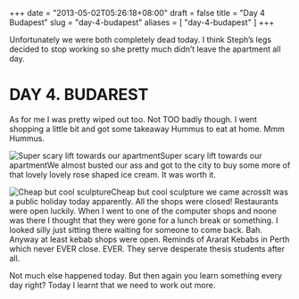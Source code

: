 +++
date = "2013-05-02T05:26:18+08:00"
draft = false
title = "Day 4 Budapest"
slug = "day-4-budapest"
aliases = [
	"day-4-budapest"
]
+++

Unfortunately we were both completely dead today. I think Steph’s legs decided to stop working so she pretty much didn’t leave the apartment all day.


# DAY 4. BUDAREST

As for me I was pretty wiped out too. Not TOO badly though. I went shopping a little bit and got some takeaway Hummus to eat at home. Mmm Hummus.


![Super scary lift towards our apartment](/travel-blog/images/2013/05/img_20130502_011903.jpg)Super scary lift towards our apartmentWe almost busted our ass and got to the city to buy some more of that lovely lovely rose shaped ice cream. It was worth it.


![Cheap but cool sculpture](/travel-blog/images/2013/05/img_20130501_172841.jpg)Cheap but cool sculpture we came acrossIt was a public holiday today apparently. All the shops were closed! Restaurants were open luckily. When I went to one of the computer shops and noone was there I thought that they were gone for a lunch break or something. I looked silly just sitting there waiting for someone to come back. Bah. Anyway at least kebab shops were open. Reminds of Ararat Kebabs in Perth which never EVER close. EVER. They serve desperate thesis students after all.

Not much else happened today. But then again you learn something every day right? Today I learnt that we need to work out more.


